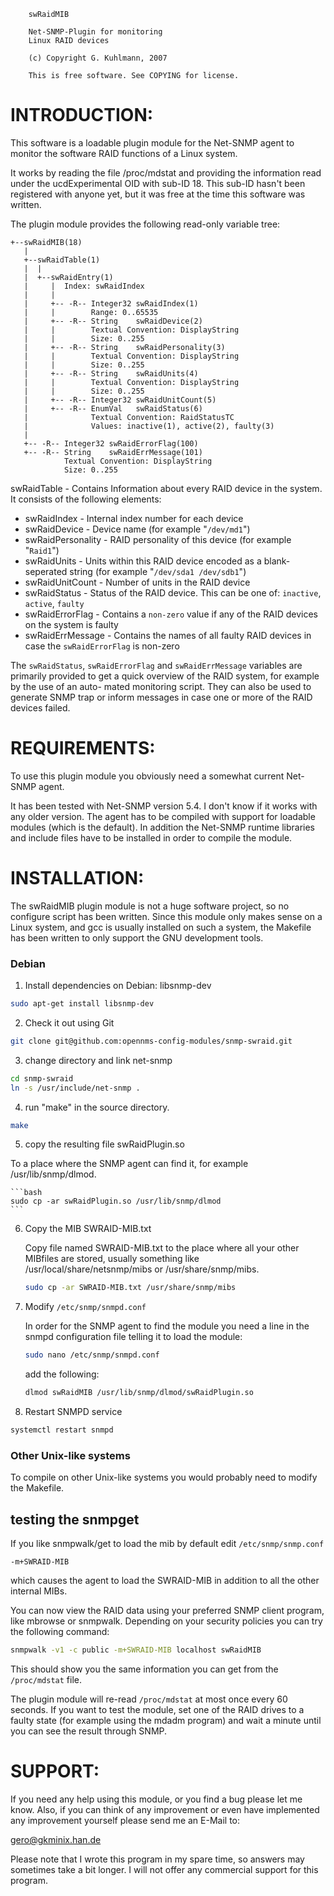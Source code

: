 

		swRaidMIB

		Net-SNMP-Plugin for monitoring
		Linux RAID devices

		(c) Copyright G. Kuhlmann, 2007

		This is free software. See COPYING for license.




INTRODUCTION:
============

This software is a loadable plugin module for the Net-SNMP agent to monitor the software RAID functions of a Linux system.

It works by reading the file /proc/mdstat and providing the information read under the ucdExperimental OID with sub-ID 18. This sub-ID hasn't been registered with anyone yet, but it was free at the time this software was written.

The plugin module provides the following read-only variable tree:

````
+--swRaidMIB(18)
   |
   +--swRaidTable(1)
   |  |
   |  +--swRaidEntry(1)
   |     |  Index: swRaidIndex
   |     |
   |     +-- -R-- Integer32 swRaidIndex(1)
   |     |        Range: 0..65535
   |     +-- -R-- String    swRaidDevice(2)
   |     |        Textual Convention: DisplayString
   |     |        Size: 0..255
   |     +-- -R-- String    swRaidPersonality(3)
   |     |        Textual Convention: DisplayString
   |     |        Size: 0..255
   |     +-- -R-- String    swRaidUnits(4)
   |     |        Textual Convention: DisplayString
   |     |        Size: 0..255
   |     +-- -R-- Integer32 swRaidUnitCount(5)
   |     +-- -R-- EnumVal   swRaidStatus(6)
   |              Textual Convention: RaidStatusTC
   |              Values: inactive(1), active(2), faulty(3)
   |
   +-- -R-- Integer32 swRaidErrorFlag(100)
   +-- -R-- String    swRaidErrMessage(101)
            Textual Convention: DisplayString
            Size: 0..255
````

swRaidTable - Contains Information about every RAID device in the system.
              It consists of the following elements:
- swRaidIndex        -  Internal index number for each device
- swRaidDevice       -  Device name (for example "`/dev/md1`")
- swRaidPersonality  -  RAID personality of this device (for example "`Raid1`")
- swRaidUnits        -  Units within this RAID device encoded as a blank-seperated string (for example "`/dev/sda1 /dev/sdb1`")
- swRaidUnitCount    -  Number of units in the RAID device
- swRaidStatus       -  Status of the RAID device. This can be one of: `inactive`, `active`, `faulty`
- swRaidErrorFlag - Contains a `non-zero` value if any of the RAID devices on the  system is faulty
- swRaidErrMessage - Contains the names of all faulty RAID devices in case the `swRaidErrorFlag` is non-zero

The `swRaidStatus`, `swRaidErrorFlag` and `swRaidErrMessage` variables are primarily provided to
get a quick overview of the RAID system, for example by the use of an auto-
mated monitoring script. They can also be used to generate SNMP trap or inform
messages in case one or more of the RAID devices failed.



REQUIREMENTS:
============

To use this plugin module you obviously need a somewhat current Net-SNMP agent.

It has been tested with Net-SNMP version 5.4.
I don't know if it works with any older version. The agent has to be compiled with support
for loadable modules (which is the default). In addition the Net-SNMP runtime libraries and include files have to be installed in order to
compile the module.


INSTALLATION:
============

The swRaidMIB plugin module is not a huge software project, so no configure script has been written. Since this module only makes
sense on a Linux system, and gcc is usually installed on such a system, the Makefile has been written to only support the GNU development tools.

### Debian

1. Install dependencies on Debian: libsnmp-dev
```bash
sudo apt-get install libsnmp-dev
```

2. Check it out using Git
```bash
git clone git@github.com:opennms-config-modules/snmp-swraid.git
```

3. change directory and link net-snmp
```bash
cd snmp-swraid
ln -s /usr/include/net-snmp .
```


4. run "make" in the source directory.
```bash
make
```

5. copy the resulting file swRaidPlugin.so

 To a place where the SNMP agent can find it, for example /usr/lib/snmp/dlmod.

	```bash
	sudo cp -ar swRaidPlugin.so /usr/lib/snmp/dlmod
	```
6. Copy the MIB SWRAID-MIB.txt

	Copy file named SWRAID-MIB.txt to the place where all your other MIBfiles are stored, usually something like /usr/local/share/netsnmp/mibs or /usr/share/snmp/mibs.

	```bash
	sudo cp -ar SWRAID-MIB.txt /usr/share/snmp/mibs
	```
7. Modify   `/etc/snmp/snmpd.conf`

	In order for the SNMP agent to find the module you need a line in the snmpd configuration file telling it to load the module:

	```bash
	sudo nano /etc/snmp/snmpd.conf
	```
	add the following:
	```bash
	dlmod swRaidMIB /usr/lib/snmp/dlmod/swRaidPlugin.so
	```

8. Restart SNMPD service
```bash
systemctl restart snmpd
```


### Other Unix-like systems
To compile on other Unix-like systems you would probably need to modify the Makefile.

## testing the snmpget

If you like snmpwalk/get to load the mib by default edit `/etc/snmp/snmp.conf`

```
-m+SWRAID-MIB
```

which causes the agent to load the SWRAID-MIB in addition to all the other internal MIBs.

You can now view the RAID data
using your preferred SNMP client program, like mbrowse or snmpwalk.
Depending on your security policies you can try the following command:

```bash
snmpwalk -v1 -c public -m+SWRAID-MIB localhost swRaidMIB
```
This should show you the same information you can get from the `/proc/mdstat`
file.

The plugin module will re-read `/proc/mdstat` at most once every 60 seconds. If you want to test the module, set one of the RAID drives to a
faulty state (for example using the mdadm program) and wait a minute until
you can see the result through SNMP.

SUPPORT:
=======

If you need any help using this module, or you find a bug please let me
know. Also, if you can think of any improvement or even have implemented
any improvement yourself please send me an E-Mail to:

gero@gkminix.han.de

Please note that I wrote this program in my spare time, so answers may
sometimes take a bit longer. I will not offer any commercial support for
this program.
